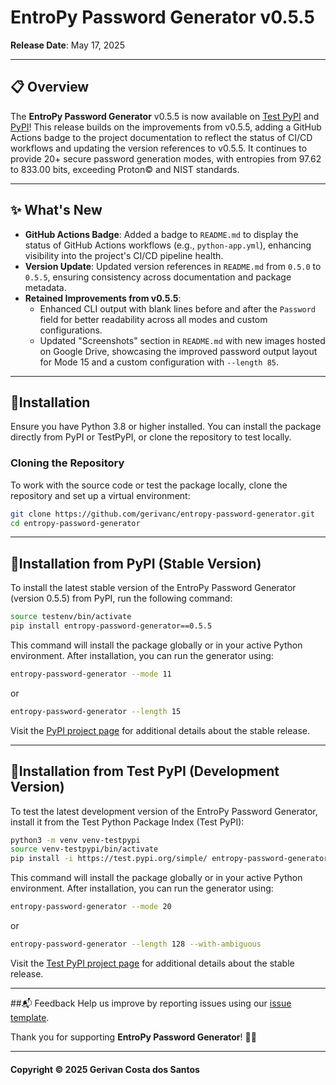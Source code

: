 # EntroPy Password Generator v0.5.5

**Release Date**: May 17, 2025

---

## 📋 Overview
The **EntroPy Password Generator** v0.5.5 is now available on [Test PyPI](https://test.pypi.org/project/entropy-password-generator/) and [PyPI](https://pypi.org/project/entropy-password-generator/)! This release builds on the improvements from v0.5.5, adding a GitHub Actions badge to the project documentation to reflect the status of CI/CD workflows and updating the version references to v0.5.5. It continues to provide 20+ secure password generation modes, with entropies from 97.62 to 833.00 bits, exceeding Proton© and NIST standards.

---

## ✨ What's New
- **GitHub Actions Badge**: Added a badge to `README.md` to display the status of GitHub Actions workflows (e.g., `python-app.yml`), enhancing visibility into the project's CI/CD pipeline health.
- **Version Update**: Updated version references in `README.md` from `0.5.0` to `0.5.5`, ensuring consistency across documentation and package metadata.
- **Retained Improvements from v0.5.5**:
  - Enhanced CLI output with blank lines before and after the `Password` field for better readability across all modes and custom configurations.
  - Updated "Screenshots" section in `README.md` with new images hosted on Google Drive, showcasing the improved password output layout for Mode 15 and a custom configuration with `--length 85`.

---

## 🔧Installation
Ensure you have Python 3.8 or higher installed. You can install the package directly from PyPI or TestPyPI, or clone the repository to test locally.

### Cloning the Repository
To work with the source code or test the package locally, clone the repository and set up a virtual environment:

```bash
git clone https://github.com/gerivanc/entropy-password-generator.git
cd entropy-password-generator
```

---

## 🔧Installation from PyPI (Stable Version)
To install the latest stable version of the EntroPy Password Generator (version 0.5.5) from PyPI, run the following command:

```bash
source testenv/bin/activate
pip install entropy-password-generator==0.5.5
```

This command will install the package globally or in your active Python environment. After installation, you can run the generator using:

```bash
entropy-password-generator --mode 11
```

or

```bash
entropy-password-generator --length 15
```

Visit the [PyPI project page](https://pypi.org/project/entropy-password-generator/) for additional details about the stable release.

---

## 🔧Installation from Test PyPI (Development Version)
To test the latest development version of the EntroPy Password Generator, install it from the Test Python Package Index (Test PyPI):

```bash
python3 -m venv venv-testpypi
source venv-testpypi/bin/activate
pip install -i https://test.pypi.org/simple/ entropy-password-generator==0.5.5
```

This command will install the package globally or in your active Python environment. After installation, you can run the generator using:

```bash
entropy-password-generator --mode 20
```

or

```bash
entropy-password-generator --length 128 --with-ambiguous
```

Visit the [Test PyPI project page](https://test.pypi.org/project/entropy-password-generator/) for additional details about the stable release.

---

##📬 Feedback
Help us improve by reporting issues using our [issue template](https://github.com/gerivanc/entropy-password-generator/blob/main/.github/ISSUE_TEMPLATE/issue_template.md).

Thank you for supporting **EntroPy Password Generator**! 🚀🔑

---

#### Copyright © 2025 Gerivan Costa dos Santos
